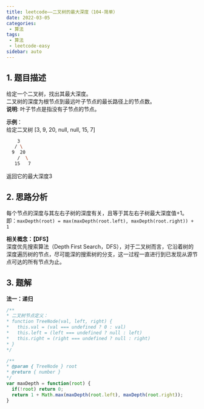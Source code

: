 ```yaml
---
title: leetcode——二叉树的最大深度（104-简单）
date: 2022-03-05
categories:
 - 算法
tags:
 - 算法
 - leetcode-easy
sidebar: auto
--- 
```


## 1. 题目描述
给定一个二叉树，找出其最大深度。   
二叉树的深度为根节点到最远叶子节点的最长路径上的节点数。  
**说明**: 叶子节点是指没有子节点的节点。

**示例**：  
给定二叉树 [3, 9, 20, null, null, 15, 7]  
```bash
    3
   / \
  9  20
    /  \
   15   7
```   
返回它的最大深度3

## 2. 思路分析
每个节点的深度与其左右子树的深度有关，且等于其左右子树最大深度值+1。即：`maxDepth(root) = max(maxDepth(root.left), maxDepth(root.right)) + 1`

**相关概念：【DFS】**  
深度优先搜索算法（Depth First Search，DFS），对于二叉树而言，它沿着树的深度遍历树的节点，尽可能深的搜索树的分支，这一过程一直进行到已发现从源节点可达的所有节点为止。

## 3. 题解  
**法一：递归**  
```js
/**
* 二叉树节点定义：
* function TreeNode(val, left, right) {
*   this.val = (val === undefined ? 0 : val)
*   this.left = (left === undefined ? null : left)
*   this.right = (right === undefined ? null : right)
* }
*/

/**
* @param { TreeNode } root
* @return { number }
*/
var maxDepth = function(root) {
  if(!root) return 0;
  return 1 + Math.max(maxDepth(root.left), maxDepth(root.right));
}
```  